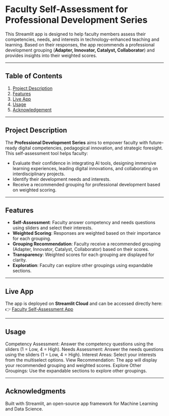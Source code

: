 # Faculty Self-Assessment for Professional Development Series

This Streamlit app is designed to help faculty members assess their competencies, needs, and interests in technology-enhanced teaching and learning. Based on their responses, the app recommends a professional development grouping (**Adapter, Innovator, Catalyst, Collaborator**) and provides insights into their weighted scores.

---

## **Table of Contents**
1. [Project Description](#project-description)
2. [Features](#features)
3. [Live App](#live-app)
4. [Usage](#usage)
5. [Acknowledgement](#acknowledgement)
---

## **Project Description**
The **Professional Development Series** aims to empower faculty with future-ready digital competencies, pedagogical innovation, and strategic foresight. This self-assessment tool helps faculty:
- Evaluate their confidence in integrating AI tools, designing immersive learning experiences, leading digital innovations, and collaborating on interdisciplinary projects.
- Identify their development needs and interests.
- Receive a recommended grouping for professional development based on weighted scoring.

---

## **Features**
- **Self-Assessment**: Faculty answer competency and needs questions using sliders and select their interests.
- **Weighted Scoring**: Responses are weighted based on their importance for each grouping.
- **Grouping Recommendation**: Faculty receive a recommended grouping (Adapter, Innovator, Catalyst, Collaborator) based on their scores.
- **Transparency**: Weighted scores for each grouping are displayed for clarity.
- **Exploration**: Faculty can explore other groupings using expandable sections.

---

## **Live App**
The app is deployed on **Streamlit Cloud** and can be accessed directly here:  
👉 [Faculty Self-Assessment App](https://faculty-self-assessment-hyszcknvdm5ameaxm7hjqf.streamlit.app/)

---

## **Usage**
Competency Assessment: Answer the competency questions using the sliders (1 = Low, 4 = High).
Needs Assessment: Answer the needs questions using the sliders (1 = Low, 4 = High).
Interest Areas: Select your interests from the multiselect options.
View Recommendation: The app will display your recommended grouping and weighted scores.
Explore Other Groupings: Use the expandable sections to explore other groupings.

---

## **Acknowledgments**
Built with Streamlit, an open-source app framework for Machine Learning and Data Science.
